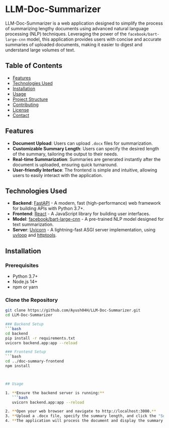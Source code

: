 # LLM-Doc-Summarizer

LLM-Doc-Summarizer is a web application designed to simplify the process of summarizing lengthy documents using advanced natural language processing (NLP) techniques. Leveraging the power of the `facebook/bart-large-cnn` model, this application provides users with concise and accurate summaries of uploaded documents, making it easier to digest and understand large volumes of text.

## Table of Contents
- [Features](#features)
- [Technologies Used](#technologies-used)
- [Installation](#installation)
- [Usage](#usage)
- [Project Structure](#project-structure)
- [Contributing](#contributing)
- [License](#license)
- [Contact](#contact)

## Features
- **Document Upload**: Users can upload `.docx` files for summarization.
- **Customizable Summary Length**: Users can specify the desired length of the summary, tailoring the output to their needs.
- **Real-time Summarization**: Summaries are generated instantly after the document is uploaded, ensuring quick turnaround.
- **User-friendly Interface**: The frontend is simple and intuitive, allowing users to easily interact with the application.

## Technologies Used
- **Backend**: [FastAPI](https://fastapi.tiangolo.com/) - A modern, fast (high-performance) web framework for building APIs with Python 3.7+.
- **Frontend**: [React](https://reactjs.org/) - A JavaScript library for building user interfaces.
- **Model**: [facebook/bart-large-cnn](https://huggingface.co/facebook/bart-large-cnn) - A pre-trained NLP model designed for text summarization.
- **Server**: [Uvicorn](https://www.uvicorn.org/) - A lightning-fast ASGI server implementation, using [uvloop](https://github.com/MagicStack/uvloop) and [httptools](https://github.com/MagicStack/httptools).

## Installation

### Prerequisites
- Python 3.7+
- Node.js 14+
- npm or yarn

### Clone the Repository
```bash
git clone https://github.com/Ayush04H/LLM-Doc-Summarizer.git
cd LLM-Doc-Summarizer

### Backend Setup
```bash
cd backend
pip install -r requirements.txt
uvicorn backend.app:app --reload

### Frontend Setup
```bash
cd ../doc-summary-frontend
npm install



## Usage

1. **Ensure the backend server is running:**
   ```bash
   uvicorn backend.app:app --reload

2. **Open your web browser and navigate to http://localhost:3000.**
3. **Upload a .docx file, specify the summary length, and click the "Summarize" button.**
4. **The application will process the document and display the summary on the page.**





